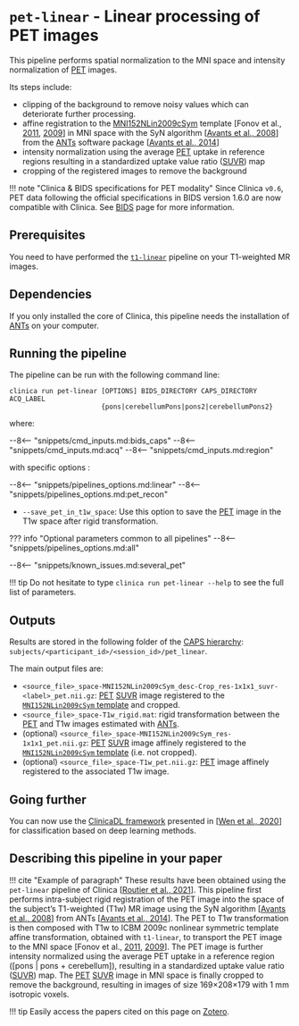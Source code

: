 <!-- markdownlint-disable MD033 MD046-->
# `pet-linear` - Linear processing of PET images

This pipeline performs spatial normalization to the MNI space and intensity normalization of [PET](../glossary.md#pet) images.

Its steps include:

- clipping of the background to remove noisy values which can deteriorate further processing.
- affine registration to the [MNI152NLin2009cSym](https://bids-specification.readthedocs.io/en/stable/99-appendices/08-coordinate-systems.html#template-based-coordinate-systems) template [Fonov et al., [2011](https://doi.org/10.1016/j.neuroimage.2010.07.033), [2009](https://doi.org/10.1016/S1053-8119(09)70884-5)] in MNI space with the SyN algorithm [[Avants et al., 2008](https://doi.org/10.1016/j.media.2007.06.004)] from the [ANTs](http://stnava.github.io/ANTs/) software package [[Avants et al., 2014](https://doi.org/10.3389/fninf.2014.00044)]
- intensity normalization using the average [PET](../glossary.md#pet) uptake in reference regions resulting in a standardized uptake value ratio ([SUVR](../glossary.md#suvr)) map
- cropping of the registered images to remove the background

!!! note "Clinica & BIDS specifications for PET modality"
    Since Clinica `v0.6`, PET data following the official specifications in BIDS version 1.6.0 are now compatible with Clinica.
    See [BIDS](../../BIDS) page for more information.

## Prerequisites

You need to have performed the [`t1-linear`](./T1_Linear.md) pipeline on your T1-weighted MR images.

## Dependencies

If you only installed the core of Clinica, this pipeline needs the installation of [ANTs](../Software/Third-party.md#ants) on your computer.

## Running the pipeline

The pipeline can be run with the following command line:

```shell
clinica run pet-linear [OPTIONS] BIDS_DIRECTORY CAPS_DIRECTORY ACQ_LABEL
                       {pons|cerebellumPons|pons2|cerebellumPons2}
```

where:

--8<-- "snippets/cmd_inputs.md:bids_caps"
--8<-- "snippets/cmd_inputs.md:acq"
--8<-- "snippets/cmd_inputs.md:region"

with specific options :

--8<-- "snippets/pipelines_options.md:linear"
--8<-- "snippets/pipelines_options.md:pet_recon"
- `--save_pet_in_t1w_space`: Use this option to save the [PET](../glossary.md#pet) image in the T1w space after rigid transformation.

??? info "Optional parameters common to all pipelines"
    --8<-- "snippets/pipelines_options.md:all"

--8<-- "snippets/known_issues.md:several_pet"

!!! tip
    Do not hesitate to type `clinica run pet-linear --help` to see the full list of parameters.

## Outputs

Results are stored in the following folder of the [CAPS hierarchy](../CAPS/Specifications.md#pet-imaging-data): `subjects/<participant_id>/<session_id>/pet_linear`.

The main output files are:

- `<source_file>_space-MNI152NLin2009cSym_desc-Crop_res-1x1x1_suvr-<label>_pet.nii.gz`: [PET](../glossary.md#pet) [SUVR](../glossary.md#suvr) image registered to the [`MNI152NLin2009cSym` template](https://bids-specification.readthedocs.io/en/stable/99-appendices/08-coordinate-systems.html) and cropped.
- `<source_file>_space-T1w_rigid.mat`: rigid transformation between the [PET](../glossary.md#pet) and T1w images estimated with [ANTs](https://stnava.github.io/ANTs/).
- (optional) `<source_file>_space-MNI152NLin2009cSym_res-1x1x1_pet.nii.gz`: [PET](../glossary.md#pet) [SUVR](../glossary.md#suvr) image affinely registered to the [`MNI152NLin2009cSym` template](https://bids-specification.readthedocs.io/en/stable/99-appendices/08-coordinate-systems.html) (i.e. not cropped).
- (optional) `<source_file>_space-T1w_pet.nii.gz`: [PET](../glossary.md#pet) image affinely registered to the associated T1w image.

## Going further

You can now use the [ClinicaDL framework](https://clinicadl.readthedocs.io/) presented in [[Wen et al., 2020](https://doi.org/10.1016/j.media.2020.101694)] for classification based on deep learning methods.

## Describing this pipeline in your paper

!!! cite "Example of paragraph"
    These results have been obtained using the `pet-linear` pipeline of Clinica
    [[Routier et al., 2021](https://doi.org/10.3389/fninf.2021.689675)].
    This pipeline first performs intra-subject rigid registration of the PET
    image into the space of the subject’s T1-weighted (T1w) MR image using the
    SyN algorithm [[Avants et al., 2008](https://doi.org/10.1016/j.media.2007.06.004)]
    from ANTs [[Avants et al., 2014](https://doi.org/10.3389/fninf.2014.00044)].
    The PET to T1w transformation is then composed with T1w to ICBM 2009c
    nonlinear symmetric template affine transformation, obtained with
    `t1-linear`, to transport the PET image to the MNI space [Fonov et al.,
    [2011](https://doi.org/10.1016/j.neuroimage.2010.07.033),
    [2009](https://doi.org/10.1016/S1053-8119(09)70884-5)].
    The PET image is further intensity normalized using the average PET uptake
    in a reference region ([pons | pons + cerebellum]), resulting in a
    standardized uptake value ratio ([SUVR](../glossary.md#suvr)) map.
    The [PET](../glossary.md#pet) [SUVR](../glossary.md#suvr) image in MNI space is finally cropped to remove the background,
    resulting in images of size 169×208×179 with 1 mm isotropic voxels.

!!! tip
    Easily access the papers cited on this page on [Zotero](https://www.zotero.org/groups/2240070/clinica_aramislab/collections/8AEDUMZB).
